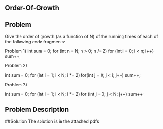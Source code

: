 ## Order-Of-Growth

## Problem 
 Give the order of growth (as a function of N) of the running times of each of the following code fragments:

Problem 1)
int sum = 0;
for (int n = N; n > 0; n /= 2)
   for (int i = 0; i < n; i++) 
      sum++;

Problem 2)

int sum = 0;
for (int i = 1; i < N; i *= 2)
   for(int j = 0; j < i; j++)
      sum++;
	  
Problem 3)  

int sum = 0;
for (int i = 1; i < N; i *= 2)
   for (int j = 0; j < N; j++)
      sum++;

## Problem Description  

##Solution 
 The solution is in the attached pdfs